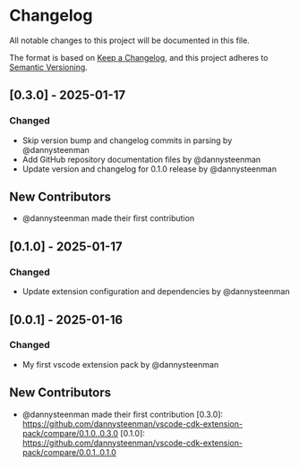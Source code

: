 # Changelog

All notable changes to this project will be documented in this file.

The format is based on [Keep a Changelog](https://keepachangelog.com/en/1.0.0/),
and this project adheres to [Semantic Versioning](https://semver.org/spec/v2.0.0.html).

## [0.3.0] - 2025-01-17

### Changed
- Skip version bump and changelog commits in parsing by @dannysteenman
- Add GitHub repository documentation files by @dannysteenman
- Update version and changelog for 0.1.0 release by @dannysteenman

## New Contributors
* @dannysteenman made their first contribution
## [0.1.0] - 2025-01-17

### Changed
- Update extension configuration and dependencies by @dannysteenman

## [0.0.1] - 2025-01-16

### Changed
- My first vscode extension pack by @dannysteenman

## New Contributors
* @dannysteenman made their first contribution
[0.3.0]: https://github.com/dannysteenman/vscode-cdk-extension-pack/compare/0.1.0..0.3.0
[0.1.0]: https://github.com/dannysteenman/vscode-cdk-extension-pack/compare/0.0.1..0.1.0

<!-- generated by git-cliff -->
